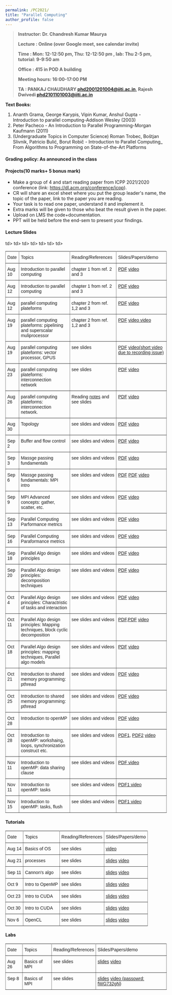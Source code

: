 ```yaml
---
permalink: /PC2021/
title: "Parallel Computing"
author_profile: false
---
```


>**Instructor:    Dr. Chandresh Kumar Maurya**
>
>**Lecture     :   Online (over Google meet, see calendar invite)**        
>
>**Time         :   Mon: 12-12:50 pm, Thu: 12-12:50 pm , lab: Thu 2-5 pm, tutorial: 9-9:50 am**
>
>**Office       :    415 in POD A building** 
>
>**Meeting hours: 16:00-17:00  PM**  
>
>**TA			:  PANKAJ CHAUDHARY <phd2001201004@iiti.ac.in>, Rajesh Dwivedi <phd2101101003@iiti.ac.in>**

  **Text Books:**

  1. Ananth Grama, George Karypis, Vipin Kumar, Anshul Gupta - Introduction to parallel computing-Addison Wesley (2003)
  2. Peter Pacheco - An Introduction to Parallel Programming-Morgan Kaufmann (2011)
  3. (Undergraduate Topics in Computer Science) Roman Trobec, Boštjan Slivnik, Patricio Bulić, Borut Robič - Introduction to Parallel Computing_ From Algorithms to Programming on State-of-the-Art Platforms   

#### Grading policy: As announced in the class  



#### Projects(10 marks+ 5 bonus mark)

- Make a group of 4 and start reading paper from ICPP 2021/2020 conference (link: https://dl.acm.org/conference/icpp).
- CR will share an excel sheet where you put the group leader's name, the topic of the paper, link to the paper you are reading.
-  Your task is to read one paper, understand it and implement it. 
- Extra marks will be given to those who beat the result given in the paper. 
- Upload on LMS the code+documentation.
-  PPT will be held before the end-sem to present your findings.



#### Lecture Slides

<style type="text/css">
.tg  {border-collapse:collapse;border-spacing:0;}
.tg td{font-family:Arial, sans-serif;font-size:14px;padding:10px 5px;border-style:solid;border-width:1px;overflow:hidden;word-break:normal;border-color:black;}
.tg th{font-family:Arial, sans-serif;font-size:14px;font-weight:normal;padding:10px 5px;border-style:solid;border-width:1px;overflow:hidden;word-break:normal;border-color:black;}
.tg .tg-0pky{border-color:inherit;text-align:left;vertical-align:top}
</style>
<table class="tg">
  <tr>
    <th class="tg-0pky">Date</th>
    <th class="tg-0pky">Topics</th>
    <th class="tg-0pky">Reading/References</th>
    <th class="tg-0pky">Slides/Papers/demo</th>
  </tr>
    <tr>
    <td class="tg-0pky">Aug 10</td>
    <td class="tg-0pky">Introduction to parallel computing</td>
    <td class="tg-0pky">chapter 1 from ref. 2 and 3</td>
       <td class="tg-0pky"> <a href="https://drive.google.com/file/d/1pFuFsWr3X17MA2V76WEC1AuEPv9vGaEO/view?usp=sharing">PDF</a>
       <a href="https://drive.google.com/file/d/1byeGw8Iv6hBtoqV2LD5uIeosxYZd6sGk/view?usp=sharing"> video</a>
       </td> 
  </tr>
     <tr>
    <td class="tg-0pky">Aug  12</td>
    <td class="tg-0pky">Introduction to parallel computing</td>
    <td class="tg-0pky">chapter 1 from ref. 2 and 3</td>
       <td class="tg-0pky"> <a href="https://drive.google.com/file/d/1pFuFsWr3X17MA2V76WEC1AuEPv9vGaEO/view?usp=sharing">PDF</a>
       <a href="https://drive.google.com/file/d/1IA1-NOwz2x6Gp847fRYMpH_S1UNp_-ml/view?usp=sharing"> video</a>
       </td> 
  </tr>
    <tr>
    <td class="tg-0pky">Aug 12</td>
    <td class="tg-0pky">parallel computing plateforms</td>
    <td class="tg-0pky">chapter 2 from ref. 1,2 and 3</td>
        <td class="tg-0pky"> <a href="https://drive.google.com/file/d/1ey-vJeEFDSmWQfJWxk0w-_rzqo5OSobP/view?usp=sharing">PDF</a> <a href="https://drive.google.com/file/d/1JrM1CWGlOH6FwQdjrkP1nTOirCqjgpxx/view?usp=sharing"> video</a> </td> 
  </tr>
     <tr>
    <td class="tg-0pky">Aug 19</td>
    <td class="tg-0pky">parallel computing plateforms: pipelining and superscalar muliprocessor</td>
    <td class="tg-0pky">chapter 2 from ref. 1,2 and 3</td>
        <td class="tg-0pky"> <a href="https://drive.google.com/file/d/1cQniqMBDnQHq4e3M0WkqnEYSIHrxUaY7/view?usp=sharing">PDF</a> <a href="https://drive.google.com/file/d/1tUyoX2Xmqj-lDh_S3cACTRoCZ-iFyg-L/view?usp=sharing"> video</a><a href="   https://drive.google.com/file/d/1Z0UkkiBjdtOW0tgg-rxQimFO-fu7CUa-/view?usp=sharing"> video</a> </td>
    </tr> 
    <tr>
    <td class="tg-0pky">Aug 19</td>
    <td class="tg-0pky">parallel computing plateforms: vector processor, GPUS</td>
    <td class="tg-0pky">see slides</td>
        <td class="tg-0pky"> <a href="https://drive.google.com/file/d/1jmF1Pul6UeMH9JD3iTjEEkxwBT-iRihH/view?usp=sharing">PDF</a> <a href="https://drive.google.com/file/d/1qWEu1t6oQ1Nt3THurKu84qG5686XpZyE/view?usp=sharing"> video(short video due to recording issue)</a> </td>   </tr>
      <tr>
    <td class="tg-0pky">Aug 23</td>
    <td class="tg-0pky">parallel computing plateforms: interconnection network</td>
    <td class="tg-0pky">see slides</td>
        <td class="tg-0pky"> <a href="https://drive.google.com/file/d/1e4Tk3lR41VkOEio7ROfBQKggWlf5Tv-M/view?usp=sharing">PDF</a> <a href="https://drive.google.com/file/d/100r6NcNMy6HqJd3WABd2Ps0vg1jBDKtE/view?usp=sharing"> video</a> </td>   </tr>
     <tr>
    <td class="tg-0pky">Aug 26</td>
    <td class="tg-0pky">parallel computing plateforms: interconnection network. </td>
    <td class="tg-0pky"> Reading  <a href="https://www.engr.colostate.edu/~hj/book_chapters/24.pdf">notes</a> and see slides</td>
        <td class="tg-0pky"> <a href="https://drive.google.com/file/d/1e4Tk3lR41VkOEio7ROfBQKggWlf5Tv-M/view?usp=sharing">PDF</a> <a href="https://drive.google.com/file/d/1c4Mogp1Eg196vZNhu1EG5s91yJpYmmBw/view?usp=sharing"> video</a> </td>   </tr>
     <tr>
    <td class="tg-0pky">Aug 30</td>
    <td class="tg-0pky">Topology </td>
    <td class="tg-0pky">see slides and videos</td>
    <td class="tg-0pky"> <a href="https://drive.google.com/file/d/1GajBFF1TxVmhnmHI88emfc5uycLhE4RS/view?usp=sharing">PDF</a> <a href="https://drive.google.com/file/d/1uh9i0VMxHuYTSXHGCkpOHlU_MqB5RKws/view?usp=sharing"> video</a> </td>   </tr>
     <tr>
    <td class="tg-0pky">Sep 2</td>
    <td class="tg-0pky">Buffer and flow control </td>
    <td class="tg-0pky">see slides and videos</td>
    <td class="tg-0pky"> <a href="https://drive.google.com/file/d/16HWiR5papTGXXBBY4YT2YLv_BH2nd38x/view?usp=sharing">PDF</a> <a href="https://drive.google.com/file/d/19RvJoMFqPe7aSorg0r6v-Cn5uvYbYL9m/view?usp=sharing"> video</a> </td>   </tr>
     <tr>
    <td class="tg-0pky">Sep 3</td>
    <td class="tg-0pky">Massge passing fundamentals </td>
    <td class="tg-0pky">see slides and videos</td>
    <td class="tg-0pky"> <a href="https://drive.google.com/file/d/1WdccssK1NZc9_y99U9H1GwI5ya1A4Cju/view?usp=sharing">PDF</a> <a href="https://drive.google.com/file/d/13y0GR0QB8o0D65ODPrcuNUIfz7LnsbqA/view?usp=sharing"> video</a> </td>   </tr>
     <tr>
    <td class="tg-0pky">Sep 6</td>
    <td class="tg-0pky">Massge passing fundamentals: MPI intro </td>
    <td class="tg-0pky">see slides and videos</td>
    <td class="tg-0pky"> <a href="https://drive.google.com/file/d/1WdccssK1NZc9_y99U9H1GwI5ya1A4Cju/view?usp=sharing">PDF</a> 
     <a href="https://drive.google.com/file/d/16b0WB-PEouPPf0y5kstgprYDTN59ofFm/view?usp=sharing">PDF</a>      
     <a href="https://drive.google.com/file/d/1PqzzZrr2EIpZcSuf8GQ1XGkrf05DvaHQ/view?usp=sharing"> video</a> </td>   </tr>
  <tr>
    <td class="tg-0pky">Sep 9</td>
    <td class="tg-0pky">MPI Advanced concepts: gather, scatter, etc. </td>
    <td class="tg-0pky">see slides and videos</td>
    <td class="tg-0pky"> <a href="https://drive.google.com/file/d/1lwGHCik0OkIu79iUxivgwCGBdQb8Uiay/view?usp=sharing">PDF</a> <a href="https://drive.google.com/file/d/15iMc-jY1jUpiZHqouYmt93ftRxNj2Llp/view?usp=sharing"> video</a> </td>   </tr>
     <tr>
    <td class="tg-0pky">Sep 13</td>
    <td class="tg-0pky">Parallel Computing Parformance metrics </td>
    <td class="tg-0pky">see slides and videos</td>
    <td class="tg-0pky"> <a href="https://drive.google.com/file/d/1epszOFiyeEYsoamnopRP0PiDGiUMY_nY/view?usp=sharing">PDF</a> <a href="https://drive.google.com/file/d/1-yLkaOdNzcA6BD8TaclyUZ06doETEtPT/view?usp=sharing"> video</a> </td>   </tr>
     <tr>
    <td class="tg-0pky">Sep 16</td>
    <td class="tg-0pky">Parallel Computing Paraformance metrics </td>
    <td class="tg-0pky">see slides and videos</td>
    <td class="tg-0pky"> <a href="https://drive.google.com/file/d/1epszOFiyeEYsoamnopRP0PiDGiUMY_nY/view?usp=sharing">PDF</a> <a href="https://drive.google.com/file/d/1GaklSJnYW9Ic6rbu4ZY477iYz4B5Y5UT/view?usp=sharing"> video</a> </td>   </tr>
      <tr>
    <td class="tg-0pky">Sep 18</td>
    <td class="tg-0pky">Parallel Algo design principles </td>
    <td class="tg-0pky">see slides and videos</td>
    <td class="tg-0pky"> <a href="https://drive.google.com/file/d/16acXqoRyyQ6-ABsqZcTxmc0rb-eeKvTH/view?usp=sharing">PDF</a> <a href="https://drive.google.com/file/d/1YqxjnPAYzmNJkV75lpIzTY4XqNN1g8dX/view?usp=sharing"> video</a> </td>   </tr>
       <tr>
    <td class="tg-0pky">Sep 20</td>
    <td class="tg-0pky">Parallel Algo design principles: decomposition techniques </td>
    <td class="tg-0pky">see slides and videos</td>
    <td class="tg-0pky"> <a href="https://drive.google.com/file/d/1deGD_AziCZSz1_aXMZkb2ll-eN43saYh/view?usp=sharing">PDF</a> <a href="https://drive.google.com/file/d/1bLhSkg7LysuZiEo088lWXbNkD38FBFzp/view?usp=sharing"> video</a> </td>   </tr>
       <tr>
    <td class="tg-0pky">Oct 4</td>
    <td class="tg-0pky">Parallel Algo design principles: Charactristic of tasks and interaction</td>
    <td class="tg-0pky">see slides and videos</td>
    <td class="tg-0pky"> <a href="https://drive.google.com/file/d/1mn6W2zT1OfmqK8N5R35xslueqzn319Q0/view?usp=sharing">PDF</a> <a href="https://drive.google.com/file/d/1Nz6ETowrZR23fogn-ps-EnplqvL8N5QF/view?usp=sharing"> video</a> </td>   </tr>
      <tr>
    <td class="tg-0pky">Oct 11</td>
    <td class="tg-0pky">Parallel Algo design principles: Mapping techniques,  block cyclic decomposition</td>
    <td class="tg-0pky">see slides and videos</td>
    <td class="tg-0pky"> <a href="https://drive.google.com/file/d/1mn6W2zT1OfmqK8N5R35xslueqzn319Q0/view?usp=sharing">PDF</a>,<a href="https://drive.google.com/file/d/1tYZkPLRSu3jOy_tyc6hAoTXvXQcTEEy1/view?usp=sharing">PDF</a> <a href="https://drive.google.com/file/d/1ojWNlfc44RnNNjBqUss8V1OzAacDTTez/view?usp=sharing"> video</a> </td>   </tr>
      <tr>
    <td class="tg-0pky">Oct 18</td>
    <td class="tg-0pky">Parallel Algo design principles: mapping techniques,  Parallel algo models</td>
    <td class="tg-0pky">see slides and videos</td>
    <td class="tg-0pky"> <a href="https://drive.google.com/file/d/1dn53eDXfV30TIzrB6ZveXmg8OSv8KltZ/view?usp=sharing">PDF</a> <a href="https://drive.google.com/file/d/1w80qbsYfHJvTDit6oijSv6a6TurZz55M/view?usp=sharing"> video</a> </td>   </tr>
      <tr>
    <td class="tg-0pky">Oct 21</td>td>
    <td class="tg-0pky">Introduction to shared memory programming: pthread</td>
    <td class="tg-0pky">see slides and videos</td>
    <td class="tg-0pky"> <a href="https://drive.google.com/file/d/1ZVHQ8uhACGz-zObeZzeowBslk_xFihPw/view?usp=sharing">PDF</a> <a href="https://drive.google.com/file/d/16QLX9O-n9tyXpstdeVQXfH0slmgm4DE0/view?usp=sharing"> video</a> </td>   </tr>
      <tr>
    <td class="tg-0pky">Oct 25</td>td>
    <td class="tg-0pky">Introduction to shared memory programming: pthread</td>
    <td class="tg-0pky">see slides and videos</td>
    <td class="tg-0pky"> <a href="https://drive.google.com/file/d/18BZS9wUffPzwmzmBpaIT5goHSh0YtGF4/view?usp=sharing">PDF</a> <a href="https://drive.google.com/file/d/1zi3GRsRu1S6ROa0CjXQhFH2bIIQAa2ZX/view?usp=sharing"> video</a> </td>   </tr>
     <tr>
    <td class="tg-0pky">Oct 28</td>td>
    <td class="tg-0pky">Introduction to openMP</td>
    <td class="tg-0pky">see slides and videos</td>
    <td class="tg-0pky"> <a href="https://drive.google.com/file/d/1Ld74eRRCnlECTJ303T5r_7eHVQpFmmoY/view?usp=sharing">PDF</a> <a href="https://drive.google.com/file/d/1hdMF2Dlf7MfYVPbyxXRsKHwZT4-sb_My/view?usp=sharing"> video</a> </td>   </tr>
     <tr>
    <td class="tg-0pky">Oct 28</td>td>
    <td class="tg-0pky">Introduction to openMP: workshaing, loops, synchronization construct etc.</td>
    <td class="tg-0pky">see slides and videos</td>
    <td class="tg-0pky"> <a href="https://drive.google.com/file/d/1ADFQURFY01lhnBjILT8smnAzTSF2m1NE/view?usp=sharing">PDF1</a>, <a href="https://drive.google.com/file/d/1P-x8nHXF4PQNwnYDNdVZ1xg0siAD8F57/view?usp=sharing">PDF2</a> <a href="https://drive.google.com/file/d/1FjCW7xYnHM9F8FB-2zhtM0cWKmwcLTjf/view?usp=sharing"> video</a> </td>   </tr>
      <tr>
    <td class="tg-0pky">Nov 11</td>td>
    <td class="tg-0pky">Introduction to openMP: data sharing clause</td>
    <td class="tg-0pky">see slides and videos</td>
    <td class="tg-0pky"> <a href="https://drive.google.com/file/d/1GcHe2_SjsqUYibiP9qIg0sZvZF_FjtIe/view?usp=sharing">PDF</a><a href="https://drive.google.com/file/d/1n1WBQrKN-0l2gcFkEVT9b7DjTf2_3a58/view?usp=sharing"> video</a> </td>   </tr>
      <tr>
    <td class="tg-0pky">Nov 11</td>td>
    <td class="tg-0pky">Introduction to openMP: tasks</td>
    <td class="tg-0pky">see slides and videos</td>
    <td class="tg-0pky"> <a href="https://drive.google.com/file/d/18rAIXY5Ad7jiO0zrbwhROpqbUYFb4q43/view?usp=sharing">PDF1</a><a href="https://drive.google.com/file/d/1f-9A6CaosOmTfoRGPbkNXvcxIo8u7Geu/view?usp=sharing"> video</a> </td>   </tr>
     <tr>
    <td class="tg-0pky">Nov 15</td>td>
    <td class="tg-0pky">Introduction to openMP: tasks, flush</td>
    <td class="tg-0pky">see slides and videos</td>
    <td class="tg-0pky"> <a href="https://drive.google.com/file/d/1j1JtEqhO4LRQ8gv4vQ5rfOCLIXh-_Z8_/view?usp=sharing">PDF1</a><a href="https://drive.google.com/file/d/1xVKVRh4ptbouNTc9LKRQBOTkT6vLW1Yk/view?usp=sharing"> video</a> </td>   </tr>
</table>



#### Tutorials

<style type="text/css">
.tg  {border-collapse:collapse;border-spacing:0;}
.tg td{font-family:Arial, sans-serif;font-size:14px;padding:10px 5px;border-style:solid;border-width:1px;overflow:hidden;word-break:normal;border-color:black;}
.tg th{font-family:Arial, sans-serif;font-size:14px;font-weight:normal;padding:10px 5px;border-style:solid;border-width:1px;overflow:hidden;word-break:normal;border-color:black;}
.tg .tg-0pky{border-color:inherit;text-align:left;vertical-align:top}
</style>
<table class="tg">
  <tr>
    <th class="tg-0pky">Date</th>
    <th class="tg-0pky">Topics</th>
    <th class="tg-0pky">Reading/References</th>
    <th class="tg-0pky">Slides/Papers/demo</th>
  </tr>
    <tr>
    <td class="tg-0pky">Aug 14</td>
    <td class="tg-0pky">Basics of OS</td>
    <td class="tg-0pky">see slides</td>
        <td class="tg-0pky"> <a href="https://drive.google.com/file/d/1JyHE-uGyox9AJSIG5i9YMpKth_DUxsVf/view?usp=drivesdk"> video</a> </td>   </tr>
      <tr>
    <td class="tg-0pky">Aug 21</td>
    <td class="tg-0pky">processes</td>
    <td class="tg-0pky">see slides</td>
    <td class="tg-0pky">    <a href="https://drive.google.com/file/d/1cYiszFqT7moTlrNCyuQx7q0vuzOZVMJB/view?usp=sharing"> slides</a>  <a href="https://drive.google.com/file/d/1WwJS_8ExGJLmInfKKeDwveDwNoe8yqWg/view?usp=sharing"> video</a> </td>   </tr>
        <tr>
    <td class="tg-0pky">Sep 11</td>
    <td class="tg-0pky">Cannon's algo</td>
    <td class="tg-0pky">see slides</td>
    <td class="tg-0pky">    <a href="https://drive.google.com/file/d/1tA2iCSxbdnmKu57axNvpH1fzXsDHjatA/view?usp=sharing"> slides</a>  <a href="https://drive.google.com/file/d/1cPx0QCXW9DAc2TmFGcIuhfQlx0zijeJg/view?usp=sharing"> video</a> </td>   </tr>
      <tr>
    <td class="tg-0pky">Oct 9</td>
    <td class="tg-0pky">Intro to OpenMP</td>
    <td class="tg-0pky">see slides</td>
    <td class="tg-0pky">    <a href="https://drive.google.com/file/d/1Ds_9nH2jh4ONkGWtUMIez4uhIJjTWO7V/view?usp=sharing"> slides</a>  <a href="https://drive.google.com/file/d/1GO7iePJGOg8U0z3fq9bDCSvVwLR0mbuz/view?usp=sharing"> video</a> </td>   </tr>
       <tr>
    <td class="tg-0pky">Oct 23</td>
    <td class="tg-0pky">Intro to CUDA</td>
    <td class="tg-0pky">see slides</td>
    <td class="tg-0pky">    <a href="https://drive.google.com/file/d/1-mQufKrh5CrYQBT9jnXU1Pad7IK9B06n/view?usp=sharing"> slides</a>  <a href="https://drive.google.com/file/d/1JneRMwzgULH0xlPE3lZn-eH407LTNNu2/view?usp=sharing"> video</a> </td>   </tr>
        <tr>
    <td class="tg-0pky">Oct 30</td>
    <td class="tg-0pky">Intro to CUDA</td>
    <td class="tg-0pky">see slides</td>
    <td class="tg-0pky">    <a href="https://drive.google.com/file/d/1PhwHuQFoQwiwOlKOcXzFwFV6J_2jhfUH/view?usp=sharing"> slides</a>  <a href="https://drive.google.com/file/d/1VwVH36qrH2FTRqp1K9VoCMxmHeJ5ly0G/view?usp=sharing"> video</a> </td>   </tr>
          <tr>
    <td class="tg-0pky">Nov 6</td>
    <td class="tg-0pky">OpenCL</td>
    <td class="tg-0pky">see slides</td>
    <td class="tg-0pky">    <a href="https://drive.google.com/file/d/1KmwqaoLUk_je83Xy9aJKrCUbL4r3uVJj/view?usp=sharing"> slides</a>  <a href="https://drive.google.com/file/d/1T-vonsFkWsol6O30D3-yIfjiKgshuX6z/view?usp=sharing"> video</a> </td>   </tr>
</table>






#### Labs

<style type="text/css">
.tg  {border-collapse:collapse;border-spacing:0;}
.tg td{font-family:Arial, sans-serif;font-size:14px;padding:10px 5px;border-style:solid;border-width:1px;overflow:hidden;word-break:normal;border-color:black;}
.tg th{font-family:Arial, sans-serif;font-size:14px;font-weight:normal;padding:10px 5px;border-style:solid;border-width:1px;overflow:hidden;word-break:normal;border-color:black;}
.tg .tg-0pky{border-color:inherit;text-align:left;vertical-align:top}
</style>
<table class="tg">
  <tr>
    <th class="tg-0pky">Date</th>
    <th class="tg-0pky">Topics</th>
    <th class="tg-0pky">Reading/References</th>
    <th class="tg-0pky">Slides/Papers/demo</th>
  </tr>
    <tr>
    <td class="tg-0pky">Aug 26</td>
    <td class="tg-0pky">Basics of MPI</td>
    <td class="tg-0pky">see slides</td>        
        <td class="tg-0pky">  <a href="https://drive.google.com/file/d/1UkiWx0yQb2IP1taXPF4jt7l3RQ8IB0CH/view?usp=sharing"> slides</a> <a href="https://drive.google.com/file/d/1QCMzPB1tA85t8ugyeSdx43275acSGuYT/view?usp=sharing"> video</a> </td>   </tr>
     <tr>
    <td class="tg-0pky">Sep 8</td>
    <td class="tg-0pky">Basics of MPI</td>
    <td class="tg-0pky">see slides</td>        
        <td class="tg-0pky">  <a href="https://drive.google.com/file/d/1UkiWx0yQb2IP1taXPF4jt7l3RQ8IB0CH/view?usp=sharing"> slides</a> <a href="https://iiti.webex.com/iiti/ldr.php?RCID=fc5f237e813cd7660123c6ae0db75eea"> video (passowrd:  fWG732gN)</a> </td>   </tr>
</table>




















